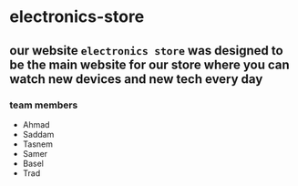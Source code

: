 # electronics-store

## our website `electronics store` was designed to be the main website for our store where you can watch new devices and new tech every day

### team members

* Ahmad
* Saddam
* Tasnem
* Samer
* Basel
* Trad
